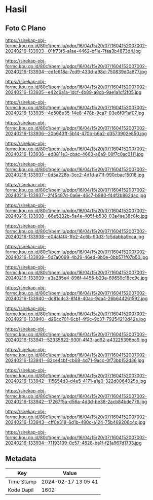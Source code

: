# Hasil

## Foto C Plano

https://sirekap-obj-formc.kpu.go.id/80c1/pemilu/pdpr/16/04/15/20/07/1604152007002-20240216-133933--01ff73f5-a1ae-4462-bf1e-7faa3b4873d4.jpg

https://sirekap-obj-formc.kpu.go.id/80c1/pemilu/pdpr/16/04/15/20/07/1604152007002-20240216-133934--ed1e618a-7cd9-433d-a98d-750839d0a677.jpg

https://sirekap-obj-formc.kpu.go.id/80c1/pemilu/pdpr/16/04/15/20/07/1604152007002-20240216-133935--e42c6a1a-1dcf-4b89-a8cb-9ae1a1cf2f05.jpg

https://sirekap-obj-formc.kpu.go.id/80c1/pemilu/pdpr/16/04/15/20/07/1604152007002-20240216-133935--4d508e35-14e8-478b-9ca7-03e6f0f1af07.jpg

https://sirekap-obj-formc.kpu.go.id/80c1/pemilu/pdpr/16/04/15/20/07/1604152007002-20240216-133936--20b643ff-5b14-470b-b6a2-d3573902e850.jpg

https://sirekap-obj-formc.kpu.go.id/80c1/pemilu/pdpr/16/04/15/20/07/1604152007002-20240216-133936--ed8811e3-cbac-4663-a6a9-08f7c0ac0111.jpg

https://sirekap-obj-formc.kpu.go.id/80c1/pemilu/pdpr/16/04/15/20/07/1604152007002-20240216-133937--0d5a228b-3cc2-4d1d-a71f-990cbac15018.jpg

https://sirekap-obj-formc.kpu.go.id/80c1/pemilu/pdpr/16/04/15/20/07/1604152007002-20240216-133937--2f45487d-0a6e-46c7-b980-f44f2b862dac.jpg

https://sirekap-obj-formc.kpu.go.id/80c1/pemilu/pdpr/16/04/15/20/07/1604152007002-20240216-133938--66e5332b-5a4e-405f-b538-03a4ae38c8fc.jpg

https://sirekap-obj-formc.kpu.go.id/80c1/pemilu/pdpr/16/04/15/20/07/1604152007002-20240216-133938--e04af4f4-1fe2-4c6b-93d3-1c5dabba9cca.jpg

https://sirekap-obj-formc.kpu.go.id/80c1/pemilu/pdpr/16/04/15/20/07/1604152007002-20240216-133939--5d7a0099-4b29-46ed-8b0e-0bb571f07b50.jpg

https://sirekap-obj-formc.kpu.go.id/80c1/pemilu/pdpr/16/04/15/20/07/1604152007002-20240216-133939--a3a285e4-896f-4455-b23a-69659c18cc9c.jpg

https://sirekap-obj-formc.kpu.go.id/80c1/pemilu/pdpr/16/04/15/20/07/1604152007002-20240216-133940--dc81c4c3-8f48-40ac-9da4-26b644261592.jpg

https://sirekap-obj-formc.kpu.go.id/80c1/pemilu/pdpr/16/04/15/20/07/1604152007002-20240216-133940--d29cc701-6cb1-4f9c-9c37-79254210d42e.jpg

https://sirekap-obj-formc.kpu.go.id/80c1/pemilu/pdpr/16/04/15/20/07/1604152007002-20240216-133941--52335822-930f-4f43-ad62-a43225396bc9.jpg

https://sirekap-obj-formc.kpu.go.id/80c1/pemilu/pdpr/16/04/15/20/07/1604152007002-20240216-133941--82ce4cbf-cb68-4d71-9acc-0f73bb152d36.jpg

https://sirekap-obj-formc.kpu.go.id/80c1/pemilu/pdpr/16/04/15/20/07/1604152007002-20240216-133942--115654d3-d4e5-4171-a1e0-322d0064025b.jpg

https://sirekap-obj-formc.kpu.go.id/80c1/pemilu/pdpr/16/04/15/20/07/1604152007002-20240216-133942--17267f5a-d56a-4d3d-be38-2acb84bde776.jpg

https://sirekap-obj-formc.kpu.go.id/80c1/pemilu/pdpr/16/04/15/20/07/1604152007002-20240216-133943--cff0e319-6d1b-480c-a124-75b469206c4d.jpg

https://sirekap-obj-formc.kpu.go.id/80c1/pemilu/pdpr/16/04/15/20/07/1604152007002-20240216-133934--71193109-0c57-4828-ba1f-f21a967d1733.jpg


## Metadata

| Key        | Value               |
| ---------- | ------------------- |
| Time Stamp | 2024-02-17 13:05:41 |
| Kode Dapil | 1602                |



